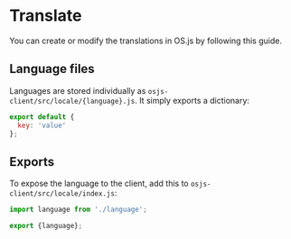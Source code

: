 # Translate

You can create or modify the translations in OS.js by following this guide.

## Language files

Languages are stored individually as `osjs-client/src/locale/{language}.js`. It simply exports a dictionary:

```javascript
export default {
  key: 'value'
};
```

## Exports

To expose the language to the client, add this to `osjs-client/src/locale/index.js`:

```javascript
import language from './language';

export {language};
```

